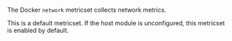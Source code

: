 The Docker `network` metricset collects network metrics.

This is a default metricset. If the host module is unconfigured, this metricset is enabled by default.
